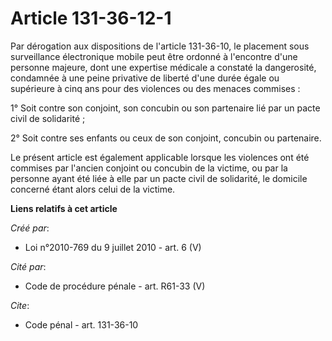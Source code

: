 # Article 131-36-12-1

Par dérogation aux dispositions de l'article 131-36-10, le placement sous surveillance électronique mobile peut être ordonné
à l'encontre d'une personne majeure, dont une expertise médicale a constaté la dangerosité, condamnée à une peine privative
de liberté d'une durée égale ou supérieure à cinq ans pour des violences ou des menaces commises :

1° Soit contre son conjoint, son concubin ou son partenaire lié par un pacte civil de solidarité ;

2° Soit contre ses enfants ou ceux de son conjoint, concubin ou partenaire.

Le présent article est également applicable lorsque les violences ont été commises par l'ancien conjoint ou concubin de la
victime, ou par la personne ayant été liée à elle par un pacte civil de solidarité, le domicile concerné étant alors celui de
la victime.

**Liens relatifs à cet article**

_Créé par_:

  - Loi n°2010-769 du 9 juillet 2010 - art. 6 (V)

_Cité par_:

  - Code de procédure pénale - art. R61-33 (V)

_Cite_:

  - Code pénal - art. 131-36-10
